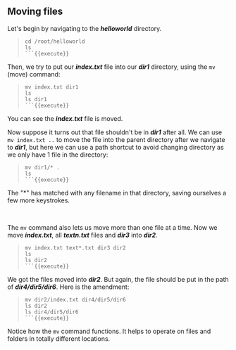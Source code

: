## Moving files

Let's begin by navigating to the **_helloworld_** directory.
> ```
> cd /root/helloworld
> ls
> ```{{execute}}

Then, we try to put our **_index.txt_** file into our **_dir1_** directory, using the `mv` (move) command:
> ```
> mv index.txt dir1
> ls
> ls dir1
> ```{{execute}}

You can see the **_index.txt_** file is moved.

Now suppose it turns out that file shouldn't be in **_dir1_** after all. We can use `mv index.txt ..` to move the file into the parent directory after we navigate to **_dir1_**, but here we can use a path shortcut to avoid changing directory as we only have 1 file in the directory:
> ```
> mv dir1/* .
> ls
> ```{{execute}}

The "*" has matched with any filename in that directory, saving ourselves a few more keystrokes.

<br/>

The `mv` command also lets us move more than one file at a time. Now we move **_index.txt_**, all **_textn.txt_** files and **_dir3_** into **_dir2_**.
> ```
> mv index.txt text*.txt dir3 dir2
> ls 
> ls dir2
> ```{{execute}}

We got the files moved into **_dir2_**. But again, the file should be put in the path of **_dir4/dir5/dir6_**. Here is the amendment:
> ```
> mv dir2/index.txt dir4/dir5/dir6
> ls dir2
> ls dir4/dir5/dir6
> ```{{execute}}

Notice how the `mv` command functions. It helps to operate on files and folders in totally different locations. 

<br/>
